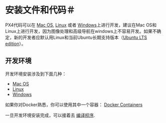 # 安装文件和代码＃
PX4代码可以在 [Mac OS](../1_Getting-Started/macos.md), [Linux](../1_Getting-Started/linux.md) 或者 [Windows](../1_Getting-Started/windows.md)上进行开发，建议在Mac OS和Linux上进行开发，因为图像处理和高级导航在windows上不容易开发。如果不确定，新的开发者应默认用Linux和当前Ubuntu长期支持版本（[Ubuntu LTS edition](https://wiki.ubuntu.com/LTS)）。

## 开发环境

开发环境安装涉及到下面几种：

- [Mac OS](../1_Getting-Started/macos.md)
- [Linux](../1_Getting-Started/linux.md)
- [Windows](1_Getting-Started/windows.md)

如果你对Docker熟悉，你可以使用其中一个容器： [Docker Containers](../12_Debugging-and-Advanced-Topics/advanced-docker.md)

一旦开发环境安装完成，可以接着去 [编译程序](../1_Getting-Started/building_the_code.md).
